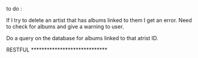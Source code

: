 to do :

If I try to delete an artist that has albums linked to them I get an error. Need to check for albums and give a warning to user.

Do a query on the database for albums linked to that atrist ID.

RESTFUL *****************************

